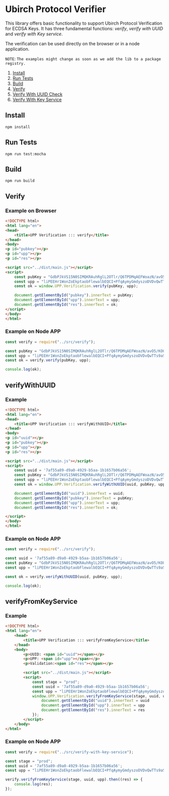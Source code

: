 # Ubirch Protocol Verifier

This library offers basic functionality to support Ubirch Protocol Verification for ECDSA Keys. It has
three fundamental functions: _verify_, _verify with UUID_ and _verify with Key service_.

The verification can be used directly on the browser or in a node application.

`NOTE`: `The examples might change as soon as we add the lib to a package registry.`

1. [Install](#install)
2. [Run Tests](#run-tests)
3. [Build](#build)   
4. [Verify](#verify)
5. [Verify With UUID Check](#verifywithuuid)
6. [Verify With Key Service](#verifyfromkeyservice)

## Install

`npm install`

## Run Tests

`npm run test:mocha`

## Build

`npm run build`

## Verify

### Example on Browser

```html
<!DOCTYPE html>
<html lang="en">
<head>
    <title>UPP Verification ::: verify</title>
</head>
<body>
<p id="pubkey"></p>
<p id="upp"></p>
<p id="res"></p>

<script src="../dist/main.js"></script>
<script>
    const pubKey = "GdbPJkVS15N0SIMQKRAuhRglL2OTlr/Q6TPDMqAEFWoazN/avO5/KO0iSjOKrUa7qWgiEB8Zw/QMzn8y1XB51Q==";
    const upp = "liPEEHr1WonZoEkptaobFlewalbEQCI+PfqAymyGmdyszoDVDvQwTTs9aSLfDwFr163jyiXpKfpaddpkR6g7DtfaCz/4IJyRLostPO2PWsgwigqW9G8AxCB01pV0Aw5ngFA9RXBpJ8nu+dT8chghOj1goS4O38ZWisRATv0reU41YtXKJp6lpXh5Jt5buq4n17sBbVm3GLyiAeTmSGuAEQcxbE7j7UhOQLg8uR1Oj/Ql2tbKmhRCzR5jWg==";
    const ok = window.UPP.Verification.verify(pubKey, upp);

    document.getElementById("pubkey").innerText = pubKey;
    document.getElementById("upp").innerText = upp;
    document.getElementById("res").innerText = ok;
</script>
</body>
</html>

```

### Example on Node APP

```js
const verify = require("../src/verify");

const pubKey = "GdbPJkVS15N0SIMQKRAuhRglL2OTlr/Q6TPDMqAEFWoazN/avO5/KO0iSjOKrUa7qWgiEB8Zw/QMzn8y1XB51Q==";
const upp = "liPEEHr1WonZoEkptaobFlewalbEQCI+PfqAymyGmdyszoDVDvQwTTs9aSLfDwFr163jyiXpKfpaddpkR6g7DtfaCz/4IJyRLostPO2PWsgwigqW9G8AxCB01pV0Aw5ngFA9RXBpJ8nu+dT8chghOj1goS4O38ZWisRATv0reU41YtXKJp6lpXh5Jt5buq4n17sBbVm3GLyiAeTmSGuAEQcxbE7j7UhOQLg8uR1Oj/Ql2tbKmhRCzR5jWg==";
const ok = verify.verify(pubKey, upp);

console.log(ok);
```

## verifyWithUUID

### Example

```html
<!DOCTYPE html>
<html lang="en">
<head>
    <title>UPP Verification ::: verifyWithUUID</title>
</head>
<body>
<p id="uuid"></p>
<p id="pubkey"></p>
<p id="upp"></p>
<p id="res"></p>

<script src="../dist/main.js"></script>
<script>
    const uuid = '7af55a89-d9a0-4929-b5aa-1b1657b06a56';
    const pubKey = "GdbPJkVS15N0SIMQKRAuhRglL2OTlr/Q6TPDMqAEFWoazN/avO5/KO0iSjOKrUa7qWgiEB8Zw/QMzn8y1XB51Q==";
    const upp = "liPEEHr1WonZoEkptaobFlewalbEQCI+PfqAymyGmdyszoDVDvQwTTs9aSLfDwFr163jyiXpKfpaddpkR6g7DtfaCz/4IJyRLostPO2PWsgwigqW9G8AxCB01pV0Aw5ngFA9RXBpJ8nu+dT8chghOj1goS4O38ZWisRATv0reU41YtXKJp6lpXh5Jt5buq4n17sBbVm3GLyiAeTmSGuAEQcxbE7j7UhOQLg8uR1Oj/Ql2tbKmhRCzR5jWg==";
    const ok = window.UPP.Verification.verifyWithUUID(uuid, pubKey, upp);

    document.getElementById("uuid").innerText = uuid;
    document.getElementById("pubkey").innerText = pubKey;
    document.getElementById("upp").innerText = upp;
    document.getElementById("res").innerText = ok;

</script>
</body>
</html>
```

### Example on Node APP

```js
const verify = require("../src/verify");

const uuid = '7af55a89-d9a0-4929-b5aa-1b1657b06a56';
const pubKey = "GdbPJkVS15N0SIMQKRAuhRglL2OTlr/Q6TPDMqAEFWoazN/avO5/KO0iSjOKrUa7qWgiEB8Zw/QMzn8y1XB51Q==";
const upp = "liPEEHr1WonZoEkptaobFlewalbEQCI+PfqAymyGmdyszoDVDvQwTTs9aSLfDwFr163jyiXpKfpaddpkR6g7DtfaCz/4IJyRLostPO2PWsgwigqW9G8AxCB01pV0Aw5ngFA9RXBpJ8nu+dT8chghOj1goS4O38ZWisRATv0reU41YtXKJp6lpXh5Jt5buq4n17sBbVm3GLyiAeTmSGuAEQcxbE7j7UhOQLg8uR1Oj/Ql2tbKmhRCzR5jWg==";

const ok = verify.verifyWithUUID(uuid, pubKey, upp);

console.log(ok);
```

## verifyFromKeyService

### Example

```html
<!DOCTYPE html>
<html lang="en">
    <head>
        <title>UPP Verification ::: verifyFromKeyService</title>
    </head>
    <body>
        <p>UUID: <span id="uuid"></span></p>
        <p>UPP: <span id="upp"></span></p>
        <p>Validation:<span id="res"></span></p>

        <script src="../dist/main.js"></script>
        <script>
            const stage = "prod";
            const uuid = '7af55a89-d9a0-4929-b5aa-1b1657b06a56';
            const upp = "liPEEHr1WonZoEkptaobFlewalbEQCI+PfqAymyGmdyszoDVDvQwTTs9aSLfDwFr163jyiXpKfpaddpkR6g7DtfaCz/4IJyRLostPO2PWsgwigqW9G8AxCB01pV0Aw5ngFA9RXBpJ8nu+dT8chghOj1goS4O38ZWisRATv0reU41YtXKJp6lpXh5Jt5buq4n17sBbVm3GLyiAeTmSGuAEQcxbE7j7UhOQLg8uR1Oj/Ql2tbKmhRCzR5jWg==";
            window.UPP.Verification.verifyFromKeyService(stage, uuid, upp).then((res) => {
                document.getElementById("uuid").innerText = uuid
                document.getElementById("upp").innerText = upp
                document.getElementById("res").innerText = res
            });
        </script>
    </body>
</html>
```

### Example on Node APP

```js
const verify = require("../src/verify-with-key-service");

const stage = "prod";
const uuid = '7af55a89-d9a0-4929-b5aa-1b1657b06a56';
const upp = "liPEEHr1WonZoEkptaobFlewalbEQCI+PfqAymyGmdyszoDVDvQwTTs9aSLfDwFr163jyiXpKfpaddpkR6g7DtfaCz/4IJyRLostPO2PWsgwigqW9G8AxCB01pV0Aw5ngFA9RXBpJ8nu+dT8chghOj1goS4O38ZWisRATv0reU41YtXKJp6lpXh5Jt5buq4n17sBbVm3GLyiAeTmSGuAEQcxbE7j7UhOQLg8uR1Oj/Ql2tbKmhRCzR5jWg==";

verify.verifyFromKeyService(stage, uuid, upp).then((res) => {
    console.log(res);
});

```

